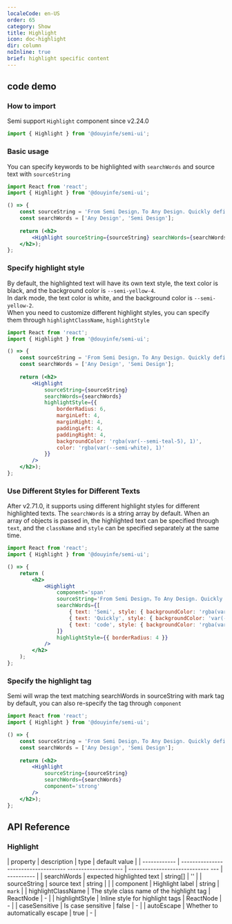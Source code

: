 ```yaml
---
localeCode: en-US
order: 65
category: Show
title: Highlight 
icon: doc-highlight
dir: column
noInline: true
brief: highlight specific content
---
```


## code demo

### How to import

Semi support `Highlight` component since v2.24.0

```jsx import
import { Highlight } from '@douyinfe/semi-ui';
```


### Basic usage

You can specify keywords to be highlighted with `searchWords` and source text with `sourceString`


```jsx live=true dir="column"
import React from 'react';
import { Highlight } from '@douyinfe/semi-ui';

() => {
    const sourceString = 'From Semi Design，To Any Design. Quickly define your design system and apply it to design drafts and code';
    const searchWords = ['Any Design', 'Semi Design'];
    
    return (<h2>
        <Highlight sourceString={sourceString} searchWords={searchWords} />
    </h2>);
};
```

### Specify highlight style

By default, the highlighted text will have its own text style, the text color is black, and the background color is `--semi-yellow-4`.  
In dark mode, the text color is white, and the background color is `--semi-yellow-2`.  
When you need to customize different highlight styles, you can specify them through `highlightClassName`, `highlightStyle`

```jsx live=true dir="column"
import React from 'react';
import { Highlight } from '@douyinfe/semi-ui';

() => {
    const sourceString = 'From Semi Design，To Any Design. Quickly define your design system and apply it to design drafts and code';
    const searchWords = ['Any Design', 'Semi Design'];
    
    return (<h2>
        <Highlight
            sourceString={sourceString}
            searchWords={searchWords}
            highlightStyle={{
                borderRadius: 6,
                marginLeft: 4,
                marginRight: 4,
                paddingLeft: 4,
                paddingRight: 4,
                backgroundColor: 'rgba(var(--semi-teal-5), 1)',
                color: 'rgba(var(--semi-white), 1)'
            }}
        />
    </h2>);
};
```

### Use Different Styles for Different Texts
After v2.71.0, it supports using different highlight styles for different highlighted texts.
The `searchWords` is a string array by default. When an array of objects is passed in, the highlighted text can be specified through `text`, and the `className` and `style` can be specified separately at the same time. 

```jsx live=true dir="column"
import React from 'react';
import { Highlight } from '@douyinfe/semi-ui';

() => {
    return (
        <h2>
            <Highlight
                component='span'
                sourceString='From Semi Design，To Any Design. Quickly define your design system and apply it to design drafts and code'
                searchWords={[
                    { text: 'Semi', style: { backgroundColor: 'rgba(var(--semi-teal-5), 1)', color: 'rgba(var(--semi-white), 1)', padding: 4 }, className: 'keyword1' },
                    { text: 'Quickly', style: { backgroundColor: 'var(--semi-color-primary)', color: 'rgba(var(--semi-white), 1)', padding: 4 }, className: 'keyword2' },
                    { text: 'code', style: { backgroundColor: 'rgba(var(--semi-violet-5), 1)', color: 'rgba(var(--semi-white), 1)', padding: 4 }, className: 'keyword3' },
                ]}
                highlightStyle={{ borderRadius: 4 }}
            />
        </h2>
    );
};
```


### Specify the highlight tag

Semi will wrap the text matching searchWords in sourceString with mark tag by default, you can also re-specify the tag through `component`

```jsx live=true dir="column"
import React from 'react';
import { Highlight } from '@douyinfe/semi-ui';

() => {
    const sourceString = 'From Semi Design，To Any Design. Quickly define your design system and apply it to design drafts and code';
    const searchWords = ['Any Design', 'Semi Design'];
    
    return (<h2>
        <Highlight
            sourceString={sourceString}
            searchWords={searchWords}
            component='strong'
        />
    </h2>);
};
```

## API Reference

### Highlight

| property | description | type | default value |
| ------------ | ------------------------------------ -------------------- | ----------------------------- --- | ---------- |
| searchWords | expected highlighted text | string[] | '' |
| sourceString | source text | string | |
| component | Highlight label | string | `mark` |
| highlightClassName | The style class name of the highlight tag | ReactNode | - |
| highlightStyle | Inline style for highlight tags | ReactNode | - |
| caseSensitive | Is case sensitive | false | - |
| autoEscape | Whether to automatically escape | true | - |